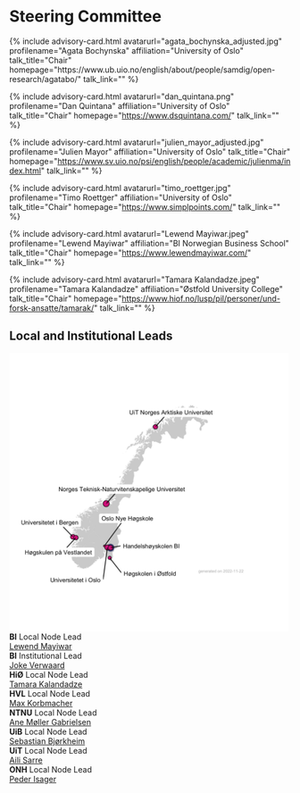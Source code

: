 # Steering Committee

<div id="profile-container">
{% include advisory-card.html avatarurl="agata_bochynska_adjusted.jpg" profilename="Agata Bochynska" affiliation="University of Oslo" talk_title="Chair" homepage="https://www.ub.uio.no/english/about/people/samdig/open-research/agatabo/" talk_link="" %}

{% include advisory-card.html avatarurl="dan_quintana.png" profilename="Dan Quintana" affiliation="University of Oslo" talk_title="Chair" homepage="https://www.dsquintana.com/" talk_link="" %}
  
{% include advisory-card.html avatarurl="julien_mayor_adjusted.jpg" profilename="Julien Mayor" affiliation="University of Oslo" talk_title="Chair" homepage="https://www.sv.uio.no/psi/english/people/academic/julienma/index.html" talk_link="" %}

{% include advisory-card.html avatarurl="timo_roettger.jpg" profilename="Timo Roettger" affiliation="University of Oslo" talk_title="Chair" homepage="https://www.simplpoints.com/" talk_link="" %}

{% include advisory-card.html avatarurl="Lewend Mayiwar.jpeg" profilename="Lewend Mayiwar" affiliation="BI Norwegian Business School" talk_title="Chair" homepage="https://www.lewendmayiwar.com/" talk_link="" %}

{% include advisory-card.html avatarurl="Tamara Kalandadze.jpeg" profilename="Tamara Kalandadze" affiliation="Østfold University College" talk_title="Chair" homepage="https://www.hiof.no/lusp/pil/personer/und-forsk-ansatte/tamarak/" talk_link="" %}
</div>

## Local and Institutional Leads
<img align="left" width="500" height="500" src="img/NORRN_plot.png">

<br>
<br>

**BI** Local Node Lead <br>
  [Lewend Mayiwar](https://www.lewendmayiwar.com/) <br>
**BI** Institutional Lead <br>
  [Joke Verwaard](https://www.bi.edu/about-bi/employees/research-learning-and-impact/joke-verwaard/) <br>
**HiØ** Local Node Lead <br>
  [Tamara Kalandadze](https://www.hiof.no/lusp/pil/personer/und-forsk-ansatte/tamarak/) <br>
**HVL** Local Node Lead <br>
  [Max Korbmacher](https://sites.google.com/view/maxkorbmacher/) <br>
**NTNU** Local Node Lead <br>
  [Ane Møller Gabrielsen](https://www.ntnu.edu/employees/ane.gabrielsen) <br>
**UiB** Local Node Lead <br>
  [Sebastian Bjørkheim](https://www.uib.no/personer/Sebastian.Bj%C3%B8rkheim) <br>
**UiT** Local Node Lead <br>
  [Aili Sarre](https://uit.no/ansatte/aili.sarre) <br>
**ONH** Local Node Lead <br>
  [Peder Isager](https://pedermisager.org/)
